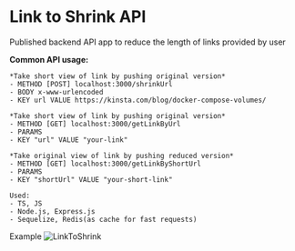 # **Link to Shrink API**
Published backend API app to reduce the length of links provided by user

**Common API usage:**
```
*Take short view of link by pushing original version*
- METHOD [POST] localhost:3000/shrinkUrl
- BODY x-www-urlencoded
- KEY url VALUE https://kinsta.com/blog/docker-compose-volumes/
```
```
*Take short view of link by pushing original version*
- METHOD [GET] localhost:3000/getLinkByUrl
- PARAMS
- KEY "url" VALUE "your-link"
```
```
*Take original view of link by pushing reduced version*
- METHOD [GET] localhost:3000/getLinkByShortUrl
- PARAMS
- KEY "shortUrl" VALUE "your-short-link"
```
```
Used:
- TS, JS
- Node.js, Express.js
- Sequelize, Redis(as cache for fast requests)
```
Example
![LinkToShrink](https://github.com/Javez/LinkToShrink/assets/66317972/cf2b854d-c713-47f6-a953-daa3eda06fff)
